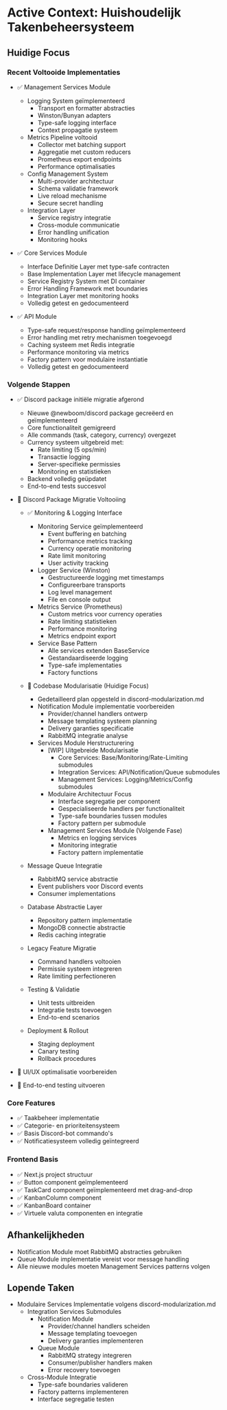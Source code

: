 # Active Context: Huishoudelijk Takenbeheersysteem

## Huidige Focus


### Recent Voltooide Implementaties
- ✅ Management Services Module
  * Logging System geïmplementeerd
    - Transport en formatter abstracties
    - Winston/Bunyan adapters
    - Type-safe logging interface
    - Context propagatie systeem
  * Metrics Pipeline voltooid
    - Collector met batching support
    - Aggregatie met custom reducers
    - Prometheus export endpoints
    - Performance optimalisaties
  * Config Management System
    - Multi-provider architectuur
    - Schema validatie framework
    - Live reload mechanisme
    - Secure secret handling
  * Integration Layer
    - Service registry integratie
    - Cross-module communicatie
    - Error handling unification
    - Monitoring hooks

- ✅ Core Services Module
  * Interface Definitie Layer met type-safe contracten
  * Base Implementation Layer met lifecycle management
  * Service Registry System met DI container
  * Error Handling Framework met boundaries
  * Integration Layer met monitoring hooks
  * Volledig getest en gedocumenteerd

- ✅ API Module
  * Type-safe request/response handling geïmplementeerd
  * Error handling met retry mechanismen toegevoegd
  * Caching systeem met Redis integratie
  * Performance monitoring via metrics
  * Factory pattern voor modulaire instantiatie
  * Volledig getest en gedocumenteerd

### Volgende Stappen
- ✅ Discord package initiële migratie afgerond
  * Nieuwe @newboom/discord package gecreëerd en geïmplementeerd
  * Core functionaliteit gemigreerd
  * Alle commands (task, category, currency) overgezet
  * Currency systeem uitgebreid met:
    - Rate limiting (5 ops/min)
    - Transactie logging
    - Server-specifieke permissies
    - Monitoring en statistieken
  * Backend volledig geüpdatet
  * End-to-end tests succesvol

- 🔄 Discord Package Migratie Voltooiing
  * ✅ Monitoring & Logging Interface
    - Monitoring Service geïmplementeerd
      * Event buffering en batching
      * Performance metrics tracking
      * Currency operatie monitoring
      * Rate limit monitoring
      * User activity tracking
    - Logger Service (Winston)
      * Gestructureerde logging met timestamps
      * Configureerbare transports
      * Log level management
      * File en console output
    - Metrics Service (Prometheus)
      * Custom metrics voor currency operaties
      * Rate limiting statistieken
      * Performance monitoring
      * Metrics endpoint export
    - Service Base Pattern
      * Alle services extenden BaseService
      * Gestandaardiseerde logging
      * Type-safe implementaties
      * Factory functions

  * 🔄 Codebase Modularisatie (Huidige Focus)
    - Gedetailleerd plan opgesteld in discord-modularization.md
    - Notification Module implementatie voorbereiden
      * Provider/channel handlers ontwerp
      * Message templating systeem planning
      * Delivery garanties specificatie
      * RabbitMQ integratie analyse
    - Services Module Herstructurering
      * [WIP] Uitgebreide Modularisatie
        - Core Services: Base/Monitoring/Rate-Limiting submodules
        - Integration Services: API/Notification/Queue submodules
        - Management Services: Logging/Metrics/Config submodules
      * Modulaire Architectuur Focus
        - Interface segregatie per component
        - Gespecialiseerde handlers per functionaliteit
        - Type-safe boundaries tussen modules
        - Factory pattern per submodule
      * Management Services Module (Volgende Fase)
        - Metrics en logging services
        - Monitoring integratie
        - Factory pattern implementatie

  * Message Queue Integratie
    - RabbitMQ service abstractie
    - Event publishers voor Discord events
    - Consumer implementations
  * Database Abstractie Layer
    - Repository pattern implementatie
    - MongoDB connectie abstractie
    - Redis caching integratie
  * Legacy Feature Migratie
    - Command handlers voltooien
    - Permissie systeem integreren
    - Rate limiting perfectioneren
  * Testing & Validatie
    - Unit tests uitbreiden
    - Integratie tests toevoegen
    - End-to-end scenarios
  * Deployment & Rollout
    - Staging deployment
    - Canary testing
    - Rollback procedures

- 🔄 UI/UX optimalisatie voorbereiden
- 🔄 End-to-end testing uitvoeren

### Core Features
- ✅ Taakbeheer implementatie
- ✅ Categorie- en prioriteitensysteem
- ✅ Basis Discord-bot commando's
- ✅ Notificatiesysteem volledig geïntegreerd

### Frontend Basis
- ✅ Next.js project structuur
- ✅ Button component geïmplementeerd
- ✅ TaskCard component geïmplementeerd met drag-and-drop
- ✅ KanbanColumn component
- ✅ KanbanBoard container
- ✅ Virtuele valuta componenten en integratie

## Afhankelijkheden
- Notification Module moet RabbitMQ abstracties gebruiken
- Queue Module implementatie vereist voor message handling
- Alle nieuwe modules moeten Management Services patterns volgen

## Lopende Taken
- Modulaire Services Implementatie volgens discord-modularization.md
  * Integration Services Submodules
    - Notification Module
      * Provider/channel handlers scheiden
      * Message templating toevoegen
      * Delivery garanties implementeren
    - Queue Module
      * RabbitMQ strategy integreren
      * Consumer/publisher handlers maken
      * Error recovery toevoegen
  * Cross-Module Integratie
    - Type-safe boundaries valideren
    - Factory patterns implementeren
    - Interface segregatie testen
